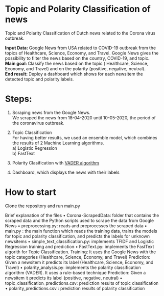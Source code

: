 # Topic and Polarity Classification of news
Topic and Polarity Classification of Dutch news related to the Corona virus outbreak. 

<strong> Input Data: </strong> Google News from USA related to COVID-19 outbreak from the topics of Healthcare, Science, Economy, and Travel. Google News gives the possibility to filter the news based on the country, COVID-19, and topic. </br>
<strong> Main goal: </strong> Classify the news based on the topic ( Healthcare, Science, Economy, and Travel) and on the polarity (positive, negative, neutral).</br>
<strong> End result: </strong> Deploy a dashboard which shows for each newsitem the detected topic and polarity labels.</br>

# <strong>Steps: </strong></br>

1) Scraping news from the Google News. </br>
We scraped the news from 18-04-2020 until 10-05-2020, the period of the coronavirus outbreak. </br>

2) Topic Classification</br>
For having better results, we used an ensemble model, which combines the results of 2 Machine Learning algorithms. </br>
  a) Logistic Regression</br>
  b) FastText</br>
3) Polarity Clasification with [VADER algorithm](https://github.com/cjhutto/vaderSentiment)</br>

4) Dashboard, which displays the news with their labels</br>

# How to start

Clone the repository and run main.py

Brief explanation of the files
• Corona-ScrapedData: folder that contains the scraped data and the Python scripts used to scrape the data from Google News
• preprocessing.py: reads and preprocesses the scraped data
• main.py : the main function which reads the training data, trains the models for topic and polarity classification, and predicts the labels for unknown newsitems
• simple_text_classification.py: implements TFIDF and Logistic Regression training and prediction
• FastText.py: implements the FastText algorith for Topic Classification. 
     Training: It uses the Google News with the topic categories (Healthcare, Science, Economy, and Travel) 
     Prediction: Given a newsitem it predicts its label (Healthcare, Science, Economy, and Travel)
• polarity_analysis.py: implements the polarity classification algorithm (VADER). It uses a rule-based technique 
     Prediction: Given a newsitem it predicts its label (positive, negative, neutral)
• topic_classification_predictions.csv: prediction results of topic classification
• polarity_predictions.csv : prediction results of polarity classification



